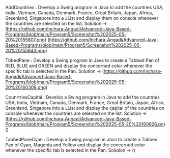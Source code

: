 AddCountries : Develop a Swing program in Java to add the countries USA, India, Vietnam, Canada,
Denmark, France, Great Britain, Japan, Africa, Greenland, Singapore into a JList and
display them on console whenever the countries are selected on the list.
Solution -> (https://github.com/Inchara-Angadi/Advanced-Java-Based-Programs/blob/main/Program5/Screenshot%202025-05-20%20155807.png)
            (https://github.com/Inchara-Angadi/Advanced-Java-Based-Programs/blob/main/Program5/Screenshot%202025-05-20%20155843.png)

TbbedPane : Develop a Swing program in Java to create a Tabbed Pan of RED, BLUE and GREEN and
display the concerned color whenever the specific tab is selected in the Pan.
Solution -> (https://github.com/Inchara-Angadi/Advanced-Java-Based-Programs/blob/main/Program5/Screenshot%202025-05-20%20160308.png)


CounrtriesCapital : Develop a Swing program in Java to add the countries USA, India, Vietnam, Canada,
Denmark, France, Great Britain, Japan, Africa, Greenland, Singapore into a JList and
display the capital of the countries on console whenever the countries are selected on the list.
Solution -> (https://github.com/Inchara-Angadi/Advanced-Java-Based-Programs/blob/main/Program5/Screenshot%202025-05-20%20160626.pn)
            ()

TabbedPaneCyan : Develop a Swing program in Java to create a Tabbed Pan of Cyan, Magenta and Yellow and
display the concerned color whenever the specific tab is selected in the Pan.
Solution -> ()
